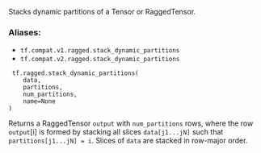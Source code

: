 Stacks dynamic partitions of a Tensor or RaggedTensor.
### Aliases:
- `tf.compat.v1.ragged.stack_dynamic_partitions`
- `tf.compat.v2.ragged.stack_dynamic_partitions`

```
 tf.ragged.stack_dynamic_partitions(
    data,
    partitions,
    num_partitions,
    name=None
)
```
Returns a RaggedTensor `output` with `num_partitions` rows, where the row `output`[i] is formed by stacking all slices `data[j1...jN]` such that `partitions[j1...jN] = i`. Slices of `data` are stacked in row-major order.
